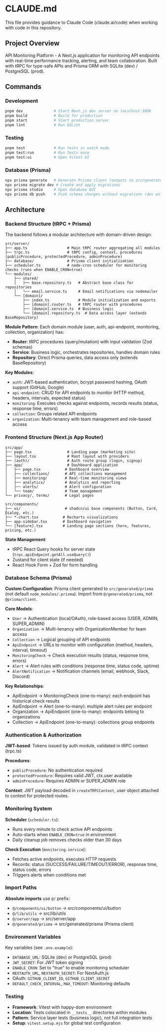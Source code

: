 # CLAUDE.md

This file provides guidance to Claude Code (claude.ai/code) when working with code in this repository.

## Project Overview

API Monitoring Platform - A Next.js application for monitoring API endpoints with real-time performance tracking, alerting, and team collaboration. Built with tRPC for type-safe APIs and Prisma ORM with SQLite (dev) / PostgreSQL (prod).

## Commands

### Development
```bash
pnpm dev              # Start Next.js dev server on localhost:3000
pnpm build            # Build for production
pnpm start            # Start production server
pnpm lint             # Run ESLint
```

### Testing
```bash
pnpm test             # Run tests in watch mode
pnpm test:run         # Run tests once
pnpm test:ui          # Open Vitest UI
```

### Database (Prisma)
```bash
npx prisma generate   # Generate Prisma client (outputs to src/generated/prisma)
npx prisma migrate dev # Create and apply migrations
npx prisma studio     # Open database GUI
npx prisma db push    # Push schema changes without migrations (dev only)
```

## Architecture

### Backend Structure (tRPC + Prisma)

The backend follows a modular architecture with domain-driven design:

```
src/server/
├── app.ts                  # Main tRPC router aggregating all modules
├── trpc.ts                 # tRPC config, context, procedures (publicProcedure, protectedProcedure, adminProcedure)
├── database/               # Prisma client initialization
├── scheduler.ts            # node-cron scheduler for monitoring checks (runs when ENABLE_CRON=true)
└── modules/
    ├── shared/
    │   ├── base.repository.ts   # Abstract base class for repositories
    │   └── email.service.ts     # Email notifications via nodemailer
    └── [domain]/
        ├── index.ts             # Module initialization and exports
        ├── [domain].router.ts   # tRPC router with procedures
        ├── [domain].service.ts  # Business logic
        └── [domain].repository.ts  # Data access layer (extends BaseRepository)
```

**Module Pattern**: Each domain module (user, auth, api-endpoint, monitoring, collection, organization) has:
- **Router**: tRPC procedures (query/mutation) with input validation (Zod schemas)
- **Service**: Business logic, orchestrates repositories, handles domain rules
- **Repository**: Direct Prisma queries, data access only (extends BaseRepository)

**Key Modules**:
- `auth`: JWT-based authentication, bcrypt password hashing, OAuth support (GitHub, Google)
- `api-endpoint`: CRUD for API endpoints to monitor (HTTP method, headers, intervals, expected status)
- `monitoring`: Executes checks against endpoints, records results (status, response time, errors)
- `collection`: Groups related API endpoints
- `organization`: Multi-tenancy with team management and role-based access

### Frontend Structure (Next.js App Router)

```
src/app/
├── page.tsx                # Landing page (marketing site)
├── layout.tsx              # Root layout with providers
├── (auth)/                 # Auth route group (login, signup)
├── app/                    # Dashboard application
│   ├── page.tsx           # Dashboard overview
│   ├── collections/       # API collections management
│   ├── monitoring/        # Real-time monitoring views
│   ├── analytics/         # Analytics and reporting
│   ├── alerts/            # Alert configuration
│   └── team/              # Team management
└── privacy/, terms/       # Legal pages

src/components/
├── ui/                    # shadcn/ui base components (Button, Card, Dialog, etc.)
├── *-chart.tsx           # Recharts visualizations
├── app-sidebar.tsx       # Dashboard navigation
└── [feature].tsx         # Landing page sections (hero, features, pricing, etc.)
```

**State Management**:
- tRPC React Query hooks for server state (`trpc.apiEndpoint.getAll.useQuery()`)
- Zustand for client state (if needed)
- React Hook Form + Zod for form handling

### Database Schema (Prisma)

**Custom Configuration**: Prisma client generated to `src/generated/prisma` (not default `node_modules/.prisma`). Import from `@/generated/prisma`, not `@prisma/client`.

**Core Models**:
- `User` → Authentication (local/OAuth), role-based access (USER, ADMIN, SUPER_ADMIN)
- `Organization` → Multi-tenancy with OrganizationMember for team access
- `Collection` → Logical grouping of API endpoints
- `ApiEndpoint` → URLs to monitor with configuration (method, headers, interval, timeout)
- `MonitoringCheck` → Check execution results (status, response time, errors)
- `Alert` → Alert rules with conditions (response time, status code, uptime)
- `AlertNotification` → Notification channels (email, webhook, Slack, Discord)

**Key Relationships**:
- ApiEndpoint → MonitoringCheck (one-to-many): each endpoint has historical check results
- ApiEndpoint → Alert (one-to-many): multiple alert rules per endpoint
- Organization → ApiEndpoint (one-to-many): endpoints belong to organizations
- Collection → ApiEndpoint (one-to-many): collections group endpoints

### Authentication & Authorization

**JWT-based**: Tokens issued by auth module, validated in tRPC context (trpc.ts)

**Procedures**:
- `publicProcedure`: No authentication required
- `protectedProcedure`: Requires valid JWT, ctx.user available
- `adminProcedure`: Requires ADMIN or SUPER_ADMIN role

**Context**: JWT payload decoded in `createTRPCContext`, user object attached to context for protected routes.

### Monitoring System

**Scheduler** (`scheduler.ts`):
- Runs every minute to check active API endpoints
- Auto-starts when `ENABLE_CRON=true` in environment
- Daily cleanup job removes checks older than 30 days

**Check Execution** (`monitoring.service`):
- Fetches active endpoints, executes HTTP requests
- Records: status (SUCCESS/FAILURE/TIMEOUT/ERROR), response time, status code, errors
- Triggers alerts when conditions met

### Import Paths

**Absolute imports** use `@/` prefix:
- `@/components/ui/button` → src/components/ui/button
- `@/lib/utils` → src/lib/utils
- `@/server/app` → src/server/app
- `@/generated/prisma` → src/generated/prisma (Prisma client)

### Environment Variables

Key variables (see `.env.example`):
- `DATABASE_URL`: SQLite (dev) or PostgreSQL (prod)
- `JWT_SECRET`: For JWT token signing
- `ENABLE_CRON`: Set to "true" to enable monitoring scheduler
- `NEXTAUTH_URL`, `NEXTAUTH_SECRET`: For NextAuth.js
- OAuth: `GITHUB_CLIENT_ID`, `GITHUB_CLIENT_SECRET`
- `DEFAULT_CHECK_INTERVAL`, `MAX_TIMEOUT`: Monitoring defaults

### Testing

- **Framework**: Vitest with happy-dom environment
- **Location**: Tests colocated in `__tests__` directories within modules
- **Pattern**: Service layer tests (business logic), not full integration tests
- **Setup**: `vitest.setup.mjs` for global test configuration
